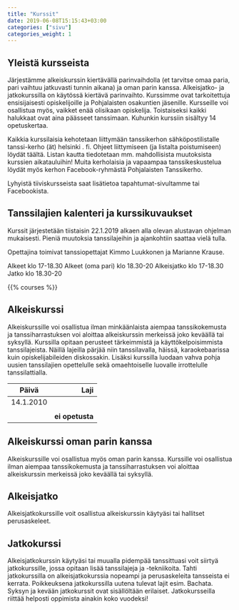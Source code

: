```yaml
---
title: "Kurssit"
date: 2019-06-08T15:15:43+03:00
categories: ["sivu"]
categories_weight: 1
---
```


## Yleistä kursseista
Järjestämme alkeiskurssin kiertävällä parinvaihdolla (et tarvitse omaa paria, pari vaihtuu jatkuvasti tunnin aikana) ja oman parin kanssa. Alkeisjatko- ja jatkokurssilla on käytössä kiertävä parinvaihto. Kurssimme ovat tarkoitettuja ensisijaisesti opiskelijoille ja Pohjalaisten osakuntien jäsenille. Kursseille voi osallistua myös, vaikket enää olisikaan opiskelija. Toistaiseksi kaikki halukkaat ovat aina päässeet tanssimaan. Kuhunkin kurssiin sisältyy 14 opetuskertaa. 

Kaikkia kurssilaisia kehotetaan liittymään tanssikerhon sähköpostilistalle tanssi-kerho (ät) helsinki . fi. Ohjeet liittymiseen (ja listalta poistumiseen) löydät täältä. Listan kautta tiedotetaan mm. mahdollisista muutoksista kurssien aikatauluihin! Muita kerholaisia ja vapaampaa tanssikeskustelua löydät myös kerhon Facebook-ryhmästä Pohjalaisten Tanssikerho.

Lyhyistä tiiviskursseista saat lisätietoa tapahtumat-sivultamme tai Facebookista.

## Tanssilajien kalenteri ja kurssikuvaukset
Kurssit järjestetään tiistaisin 22.1.2019 alkaen alla olevan alustavan ohjelman mukaisesti. Pieniä muutoksia tanssilajeihin ja ajankohtiin saattaa vielä tulla.

Opettajina toimivat tanssiopettajat Kimmo Luukkonen ja Marianne Krause.

Alkeet klo 17-18.30
Alkeet (oma pari) klo 18.30-20
Alkeisjatko klo 17-18.30
Jatko klo 18.30-20

{{% courses %}}

## Alkeiskurssi
Alkeiskurssille voi osallistua ilman minkäänlaista aiempaa tanssikokemusta ja tanssiharrastuksen voi aloittaa alkeiskurssin merkeissä joko keväällä tai syksyllä. Kurssilla opitaan perusteet tärkeimmistä ja käyttökelpoisimmista tanssilajeista. Näillä lajeilla pärjää niin tanssilavalla, häissä, karaokebaarissa kuin opiskelijabileiden diskossakin. Lisäksi kurssilla luodaan vahva pohja uusien tanssilajien opettelulle sekä omaehtoiselle luovalle irrottelulle tanssilattialla.

|Päivä      |Laji |
|---------- |---------: |
|14.1.2010 |           |
|           |           |
|           |  **ei opetusta**    |

## Alkeiskurssi oman parin kanssa
Alkeiskurssille voi osallistua myös oman parin kanssa. Kurssille voi osallistua ilman aiempaa tanssikokemusta ja tanssiharrastuksen voi aloittaa alkeiskurssin merkeissä joko keväällä tai syksyllä.

## Alkeisjatko
Alkeisjatkokurssille voit osallistua alkeiskurssin käytyäsi tai hallitset perusaskeleet.

## Jatkokurssi
Alkeisjatkokurssin käytyäsi tai muualla pidempää tanssittuasi voit siirtyä jatkokurssille, jossa opitaan lisää tanssilajeja ja -tekniikoita. Tahti jatkokurssilla on alkeisjatkokurssia nopeampi ja perusaskeleita tansseista ei kerrata. Poikkeuksena jatkokurssilla uutena tulevat lajit esim. Bachata. Syksyn ja kevään jatkokurssit ovat sisällöltään erilaiset. Jatkokursseilla riittää helposti oppimista ainakin koko vuodeksi!
